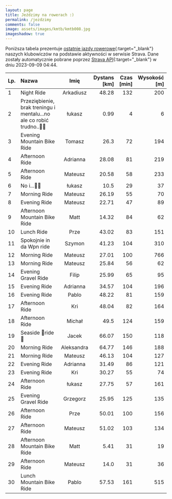 ```yaml
---
layout: page
title: Jeździmy na rowerach :)
permalink: /jezdzimy
comments: false
image: assets/images/kmtb/kmtb008.jpg
imageshadow: true
---
```


Poniższa tabela prezentuje [ostatnie jazdy rowerowe](https://www.strava.com/clubs/336381){:target="_blank"} naszych klubowiczów na podstawie aktywności w serwisie Strava. Dane zostały automatycznie pobrane poprzez [Strava API](https://developers.strava.com/docs/reference/#api-Clubs-getClubActivitiesById){:target="_blank"} w dniu 2023-09-09 04:44.

Lp. | Nazwa | Imię | Dystans [km] | Czas [min] | Wysokość [m]
:--- | :--- | :---: | ---: | ---: | ---:
1|Night Ride|Arkadiusz|48.28|132|200
2|Przeziębienie, brak treningu i mentalu...no ale co robić trudno..💪🥴|łukasz|0.99|4|6
3|Evening Mountain Bike Ride|Tomasz|26.3|72|194
4|Afternoon Ride|Adrianna|28.08|81|219
5|Afternoon Ride|Mateusz|20.58|58|233
6|No i...🚉🤯|łukasz|10.5|29|37
7|Morning Ride|Mateusz|26.19|55|70
8|Evening Ride|Mateusz|22.71|47|89
9|Afternoon Mountain Bike Ride|Matt|14.32|84|62
10|Lunch Ride|Prze|43.02|83|151
11|Spokojnie in da Wpn ride|Szymon|41.23|104|310
12|Morning Ride|Mateusz|27.01|100|766
13|Morning Ride|Mateusz|25.84|56|62
14|Evening Gravel Ride|Filip|25.99|65|95
15|Evening Ride|Adrianna|34.57|104|196
16|Evening Ride|Pablo|48.22|81|159
17|Afternoon Ride|Kri|48.04|82|164
18|Afternoon Ride|Michał|49.5|124|159
19|Seaside 🌊ride🌝|Jacek|66.07|150|118
20|Morning Ride|Aleksandra|64.77|146|188
21|Morning Ride|Mateusz|46.13|104|127
22|Evening Ride|Adrianna|31.49|86|121
23|Evening Ride|Kri|30.27|55|74
24|Afternoon Ride|łukasz|27.75|57|161
25|Evening Gravel Ride|Grzegorz|25.95|125|135
26|Afternoon Ride|Prze|50.01|100|156
27|Afternoon Ride|Mateusz|51.02|103|134
28|Afternoon Mountain Bike Ride|Matt|5.41|31|19
29|Afternoon Ride|Mateusz|14.0|31|36
30|Lunch Mountain Bike Ride|Pablo|57.53|161|515
